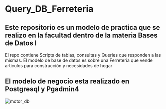 # Query_DB_Ferreteria
## Este repositorio es un modelo de practica que se realizo en la facultad dentro de la materia Bases de Datos I

El repo contiene Scripts de tablas, consultas y Queries que responden a las mismas. El modelo de base de datos es 
sobre una Ferreteria que vende articulos para construcción y necesidades de hogar

## El modelo de negocio esta realizado en Postgresql y Pgadmin4

![motor_db](https://www.google.com/imgres?imgurl=https%3A%2F%2Fubunlog.com%2Fwp-content%2Fuploads%2F2018%2F07%2Fpostgresql.jpeg&imgrefurl=https%3A%2F%2Fubunlog.com%2Fliberada-la-nueva-version-de-postgresql-12-y-estas-son-sus-novedades%2F&tbnid=jdJ_h5rTgfbocM&vet=12ahUKEwj76bijpcHuAhUtBLkGHY_TD4MQMygAegUIARCmAQ..i&docid=Ts9z13kZzCKJIM&w=829&h=380&q=postgresql%2012&ved=2ahUKEwj76bijpcHuAhUtBLkGHY_TD4MQMygAegUIARCmAQ)
